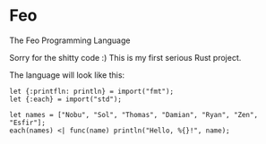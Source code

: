 # Feo
The Feo Programming Language

Sorry for the shitty code :) This is my first serious Rust project.

The language will look like this:
```
let {:printfln: println} = import("fmt");
let {:each} = import("std");

let names = ["Nobu", "Sol", "Thomas", "Damian", "Ryan", "Zen", "Esfir"];
each(names) <| func(name) println("Hello, %{}!", name);
```
